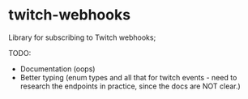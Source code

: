 # twitch-webhooks

Library for subscribing to Twitch webhooks;

TODO: 
- Documentation (oops)
- Better typing (enum types and all that for twitch events - need to research the endpoints in practice, since the docs are NOT clear.)
